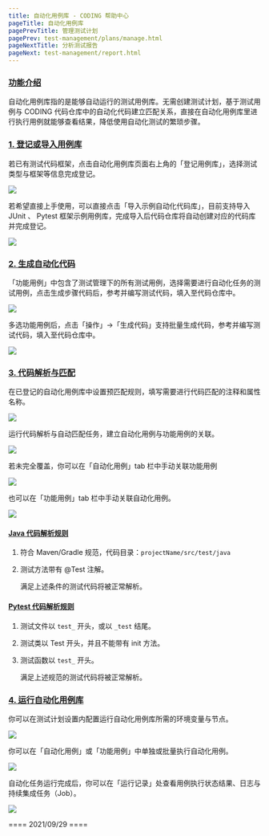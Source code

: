 ```yaml
---
title: 自动化用例库 - CODING 帮助中心
pageTitle: 自动化用例库
pagePrevTitle: 管理测试计划
pagePrev: test-management/plans/manage.html
pageNextTitle: 分析测试报告
pageNext: test-management/report.html
---
```


### [功能介绍](#intro)

自动化用例库指的是能够自动运行的测试用例库。无需创建测试计划，基于测试用例与 CODING 代码仓库中的自动化代码建立匹配关系，直接在自动化用例库里进行执行用例就能够查看结果，降低使用自动化测试的繁琐步骤。

### [1. 登记或导入用例库](#1)

若已有测试代码框架，点击自动化用例库页面右上角的「登记用例库」，选择测试类型与框架等信息完成登记。

![](https://help-assets.codehub.cn/enterprise/20210930113208.png)

若希望直接上手使用，可以直接点击「导入示例自动化代码库」，目前支持导入 JUnit 、 Pytest 框架示例用例库，完成导入后代码仓库将自动创建对应的代码库并完成登记。

![](https://help-assets.codehub.cn/enterprise/20210928160548.png)

### [2. 生成自动化代码](#2)

「功能用例」中包含了测试管理下的所有测试用例，选择需要进行自动化任务的测试用例，点击生成步骤代码后，参考并编写测试代码，填入至代码仓库中。

![](https://help-assets.codehub.cn/enterprise/20210928163111.png)

多选功能用例后，点击「操作」→「生成代码」支持批量生成代码，参考并编写测试代码，填入至代码仓库中。

![](https://help-assets.codehub.cn/enterprise/20210930145653.png)

### [3. 代码解析与匹配](#3)

在已登记的自动化用例库中设置预匹配规则，填写需要进行代码匹配的注释和属性名称。

![](https://help-assets.codehub.cn/enterprise/20210929165144.png)

运行代码解析与自动匹配任务，建立自动化用例与功能用例的关联。

![](https://help-assets.codehub.cn/enterprise/20210928153714.png)

若未完全覆盖，你可以在「自动化用例」tab 栏中手动关联功能用例

![](https://help-assets.codehub.cn/enterprise/20210928164835.png)

也可以在「功能用例」tab 栏中手动关联自动化用例。

![](https://help-assets.codehub.cn/enterprise/20210928154625.png)

#### [Java 代码解析规则](#java)
 
1.  符合 Maven/Gradle 规范，代码目录：`projectName/src/test/java`
2.  测试方法带有 @Test 注解。
    
    满足上述条件的测试代码将被正常解析。

#### [Pytest 代码解析规则](#pytest)

1.  测试文件以 `test_` 开头，或以 `_test` 结尾。
2.  测试类以 Test 开头，并且不能带有 init 方法。 <br/>
3.  测试函数以 `test_` 开头。
    
    满足上述规范的测试代码将被正常解析。

### [4. 运行自动化用例库](#4)

你可以在测试计划设置内配置运行自动化用例库所需的环境变量与节点。

![](https://help-assets.codehub.cn/enterprise/20210517172328.gif)

你可以在「自动化用例」或「功能用例」中单独或批量执行自动化用例。

![](https://help-assets.codehub.cn/enterprise/20210930150752.png)

自动化任务运行完成后，你可以在「运行记录」处查看用例执行状态结果、日志与持续集成任务（Job）。

![](https://help-assets.codehub.cn/enterprise/20210929172947.png)

==== 2021/09/29 ====
